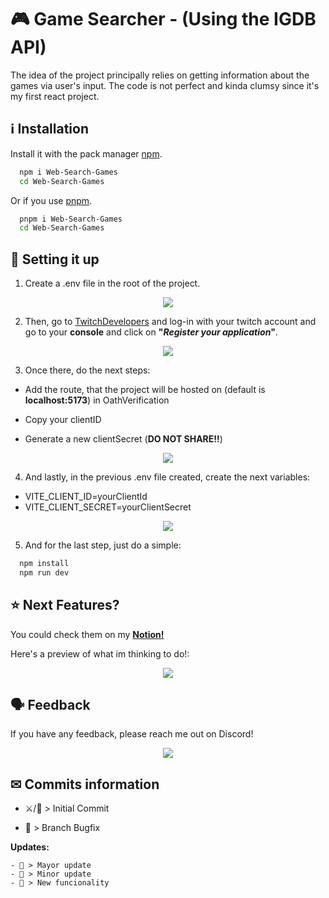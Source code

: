 
# 🎮 Game Searcher - (Using the IGDB API)

The idea of the project principally relies on getting information about the games via user's input.
The code is not perfect and kinda clumsy since it's my first react project.


## ℹ Installation 

Install it with the pack manager [npm](https://www.npmjs.com/).

```bash
  npm i Web-Search-Games
  cd Web-Search-Games
```

Or if you use [pnpm](https://pnpm.io/).

```bash
  pnpm i Web-Search-Games
  cd Web-Search-Games
```
## 🔨 Setting it up

1) Create a .env file in the root of the project.

<p align="center">
  <img src="https://github.com/user-attachments/assets/ab974cd6-911f-451b-bf71-35df09f54cf3" />
</p>

2) Then, go to [TwitchDevelopers](https://dev.twitch.tv/) and log-in with your twitch account and go to your **console** and click on **"_Register your application_"**.

<p align="center">
  <img src="https://github.com/user-attachments/assets/48a2068e-ecc1-481b-b5d0-48f51252709f" />
</p>

3) Once there, do the next steps:
* Add the route, that the project will be hosted on (default is **localhost:5173**) in OathVerification

* Copy your clientID

* Generate a new clientSecret (__DO NOT SHARE!!__)

<p align="center">
  <img src="https://github.com/user-attachments/assets/1e90e128-5284-4d58-b8f4-dbad7b439cc4" />
</p>

4) And lastly, in the previous .env file created, create the next variables:
* VITE_CLIENT_ID=yourClientId
* VITE_CLIENT_SECRET=yourClientSecret

<p align="center">
  <img src="https://github.com/user-attachments/assets/f0101826-774f-4e2d-9487-549c2b24d8d6" />
</p>

5) And for the last step, just do a simple:
```bash
  npm install
  npm run dev
```
## ⭐ Next Features?

You could check them on my **[Notion!](https://www.notion.so/AppGames-c345a6b04c144287964fc2120da09f21#de0ac4e98762400ab2b65ef151f37c6b)**

Here's a preview of what im thinking to do!:

<p align="center">
  <img src="https://github.com/user-attachments/assets/3eed1e1e-63a8-4710-a551-187cab8e4165" />
</p>


## 🗣 Feedback

If you have any feedback, please reach me out on Discord!

<p align="center">
  <a><img src="https://img.shields.io/badge/aragon2004-Username?style=for-the-badge&logo=discord&label=Discord&color=%235865F2"></a>
</p>


## ✉ Commits information

- ⚔️/🔰 > Initial Commit

- 👷 > Branch Bugfix

__Updates:__

    - 🚀 > Mayor update
    - 🔨 > Minor update
    - 🌟 > New funcionality

